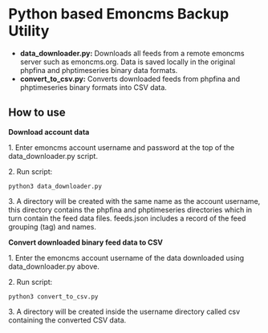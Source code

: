 # Python based Emoncms Backup Utility

- **data_downloader.py:** Downloads all feeds from a remote emoncms server such as emoncms.org. Data is saved locally in the original phpfina and phptimeseries binary data formats.
- **convert_to_csv.py:** Converts downloaded feeds from phpfina and phptimeseries binary formats into CSV data.

## How to use

**Download account data**

1\. Enter emoncms account username and password at the top of the data_downloader.py script.

2\. Run script:

    python3 data_downloader.py
    
3\. A directory will be created with the same name as the account username, this directory contains the phpfina and phptimeseries directories which in turn contain the feed data files. feeds.json includes a record of the feed grouping (tag) and names.

**Convert downloaded binary feed data to CSV**

1\. Enter the emoncms account username of the data downloaded using data_downloader.py above.

2\. Run script:

    python3 convert_to_csv.py
    
3\. A directory will be created inside the username directory called csv containing the converted CSV data.

    
    

